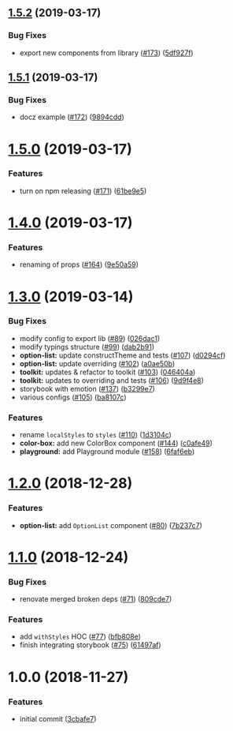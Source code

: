 ## [1.5.2](https://github.com/doc-kits/react/compare/v1.5.1...v1.5.2) (2019-03-17)


### Bug Fixes

* export new components from library ([#173](https://github.com/doc-kits/react/issues/173)) ([5df927f](https://github.com/doc-kits/react/commit/5df927f))

## [1.5.1](https://github.com/doc-kits/react/compare/v1.5.0...v1.5.1) (2019-03-17)


### Bug Fixes

* docz example ([#172](https://github.com/doc-kits/react/issues/172)) ([9894cdd](https://github.com/doc-kits/react/commit/9894cdd))

# [1.5.0](https://github.com/doc-kits/react/compare/v1.4.0...v1.5.0) (2019-03-17)


### Features

* turn on npm releasing ([#171](https://github.com/doc-kits/react/issues/171)) ([61be9e5](https://github.com/doc-kits/react/commit/61be9e5))

# [1.4.0](https://github.com/doc-kits/react/compare/v1.3.0...v1.4.0) (2019-03-17)


### Features

* renaming of props ([#164](https://github.com/doc-kits/react/issues/164)) ([9e50a59](https://github.com/doc-kits/react/commit/9e50a59))

# [1.3.0](https://github.com/doc-kits/react/compare/v1.2.0...v1.3.0) (2019-03-14)


### Bug Fixes

* modify config to export lib ([#89](https://github.com/doc-kits/react/issues/89)) ([026dac1](https://github.com/doc-kits/react/commit/026dac1))
* modify typings structure ([#99](https://github.com/doc-kits/react/issues/99)) ([dab2b91](https://github.com/doc-kits/react/commit/dab2b91))
* **option-list:** update constructTheme and tests ([#107](https://github.com/doc-kits/react/issues/107)) ([d0294cf](https://github.com/doc-kits/react/commit/d0294cf))
* **option-list:** update overriding ([#102](https://github.com/doc-kits/react/issues/102)) ([a0ae50b](https://github.com/doc-kits/react/commit/a0ae50b))
* **toolkit:** updates & refactor to toolkit ([#103](https://github.com/doc-kits/react/issues/103)) ([046404a](https://github.com/doc-kits/react/commit/046404a))
* **toolkit:** updates to overriding and tests ([#106](https://github.com/doc-kits/react/issues/106)) ([9d9f4e8](https://github.com/doc-kits/react/commit/9d9f4e8))
* storybook with emotion ([#137](https://github.com/doc-kits/react/issues/137)) ([b3299e7](https://github.com/doc-kits/react/commit/b3299e7))
* various configs ([#105](https://github.com/doc-kits/react/issues/105)) ([ba8107c](https://github.com/doc-kits/react/commit/ba8107c))


### Features

* rename `localStyles` to `styles` ([#110](https://github.com/doc-kits/react/issues/110)) ([1d3104c](https://github.com/doc-kits/react/commit/1d3104c))
* **color-box:** add new ColorBox component ([#144](https://github.com/doc-kits/react/issues/144)) ([c0afe49](https://github.com/doc-kits/react/commit/c0afe49))
* **playground:** add Playground module ([#158](https://github.com/doc-kits/react/issues/158)) ([6faf6eb](https://github.com/doc-kits/react/commit/6faf6eb))

# [1.2.0](https://github.com/doc-kits/react/compare/v1.1.0...v1.2.0) (2018-12-28)

### Features

- **option-list:** add `OptionList` component ([#80](https://github.com/doc-kits/react/issues/80)) ([7b237c7](https://github.com/doc-kits/react/commit/7b237c7))

# [1.1.0](https://github.com/doc-kits/react/compare/v1.0.0...v1.1.0) (2018-12-24)

### Bug Fixes

- renovate merged broken deps ([#71](https://github.com/doc-kits/react/issues/71)) ([809cde7](https://github.com/doc-kits/react/commit/809cde7))

### Features

- add `withStyles` HOC ([#77](https://github.com/doc-kits/react/issues/77)) ([bfb808e](https://github.com/doc-kits/react/commit/bfb808e))
- finish integrating storybook ([#75](https://github.com/doc-kits/react/issues/75)) ([61497af](https://github.com/doc-kits/react/commit/61497af))

# 1.0.0 (2018-11-27)

### Features

- initial commit ([3cbafe7](https://github.com/doc-kits/react/commit/3cbafe7))
